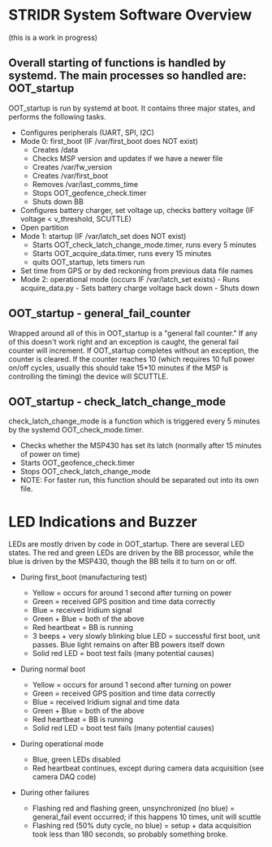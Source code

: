 STRIDR System Software Overview
===============================
(this is a work in progress)

Overall starting of functions is handled by systemd. The main processes so handled are:
OOT_startup
-----------
OOT_startup is run by systemd at boot. It contains three major states, and performs the following tasks.
   - Configures peripherals (UART, SPI, I2C)
   - Mode 0: first_boot (IF /var/first_boot does NOT exist)
      - Creates /data
      - Checks MSP version and updates if we have a newer file
      - Creates /var/fw_version
      - Creates /var/first_boot
      - Removes /var/last_comms_time
      - Stops OOT_geofence_check.timer
      - Shuts down BB
   - Configures battery charger, set voltage up, checks battery voltage (IF voltage < v_threshold, SCUTTLE)
   - Open partition
   - Mode 1: startup (IF /var/latch_set does NOT exist)
      - Starts OOT_check_latch_change_mode.timer, runs every 5 minutes
      - Starts OOT_acquire_data.timer, runs every 15 minutes
      - quits OOT_startup, lets timers run
   - Set time from GPS or by ded reckoning from previous data file names
   - Mode 2: operational mode (occurs IF /var/latch_set exists)
    - Runs acquire_data.py
    - Sets battery charge voltage back down
    - Shuts down

OOT_startup - general_fail_counter
----------------------------------
Wrapped around all of this in OOT_startup is a "general fail counter." If any of this doesn't work right and an exception is caught, the general fail counter will increment. If OOT_startup completes without an exception, the counter is cleared. If the counter reaches 10 (which requires 10 full power on/off cycles, usually this should take 15*10 minutes if the MSP is controlling the timing) the device will SCUTTLE.

OOT_startup - check_latch_change_mode
-------------------------------------
check_latch_change_mode is a function which is triggered every 5 minutes by the systemd OOT_check_mode.timer. 
- Checks whether the MSP430 has set its latch (normally after 15 minutes of power on time)
- Starts OOT_geofence_check.timer
- Stops OOT_check_latch_change_mode
- NOTE: For faster run, this function should be separated out into its own file.


LED Indications and Buzzer
==========================
LEDs are mostly driven by code in OOT_startup. There are several LED states. The red and green LEDs are driven by the BB processor, while the blue is driven by the MSP430, though the BB tells it to turn on or off.
- During first_boot (manufacturing test)
    - Yellow = occurs for around 1 second after turning on power
    - Green = received GPS position and time data correctly
    - Blue = received Iridium signal
    - Green + Blue = both of the above
    - Red heartbeat = BB is running
    - 3 beeps + very slowly blinking blue LED = successful first boot, unit passes. Blue light remains on after BB powers itself down
    - Solid red LED = boot test fails (many potential causes)

- During normal boot
    - Yellow = occurs for around 1 second after turning on power
    - Green = received GPS position and time data correctly
    - Blue = received Iridium signal and time data
    - Green + Blue = both of the above
    - Red heartbeat = BB is running
    - Solid red LED = boot test fails (many potential causes)

- During operational mode
    - Blue, green LEDs disabled
    - Red heartbeat continues, except during camera data acquisition (see camera DAQ code)

- During other failures
    - Flashing red and flashing green, unsynchronized (no blue) = general_fail event occurred; if this happens 10 times, unit will scuttle
    - Flashing red (50% duty cycle, no blue) = setup + data acquisition took less than 180 seconds, so probably something broke.
    
